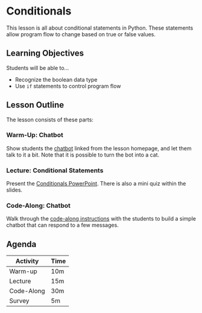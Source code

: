 # Conditionals
This lesson is all about conditional statements in Python. These statements allow program flow to change based on true or false values.

## Learning Objectives
Students will be able to...

- Recognize the boolean data type
- Use `if` statements to control program flow

## Lesson Outline
The lesson consists of these parts:

### Warm-Up: Chatbot
Show students the [chatbot](https://hylandtechoutreach.github.io/ucs-py/Assets/Chatbot.html) linked from the lesson homepage, and let them talk to it a bit. Note that it is possible to turn the bot into a cat.

### Lecture: Conditional Statements
Present the [Conditionals PowerPoint](Conditionals.pptx). There is also a mini quiz within the slides.

### Code-Along: Chatbot
Walk through the [code-along instructions](CodeAlongChatbot.md) with the students to build a simple chatbot that can respond to a few messages.

## Agenda

| Activity | Time |
|-|-|
| Warm-up | 10m |
| Lecture | 15m |
| Code-Along | 30m |
| Survey | 5m |
